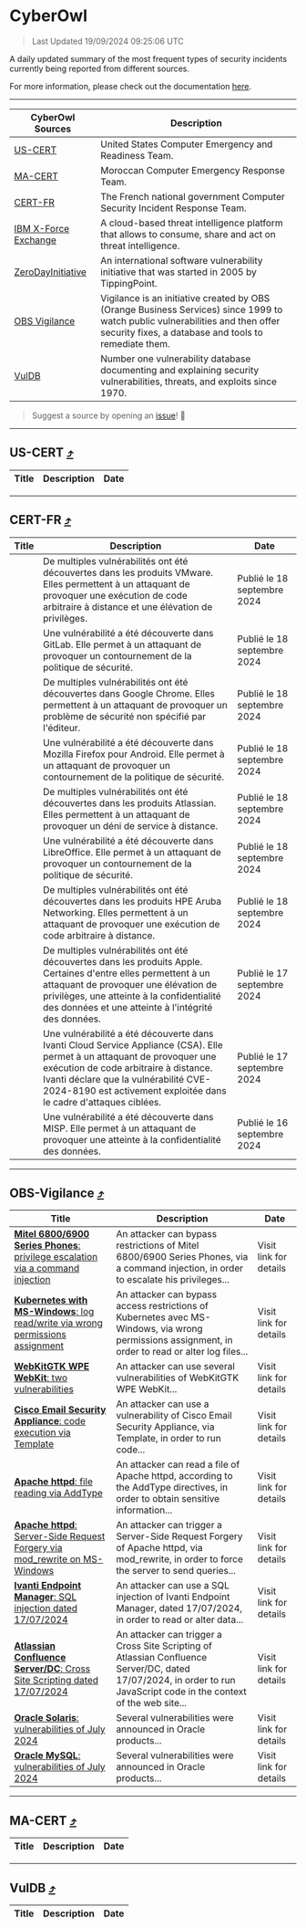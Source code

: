 
 <div id='top'></div>

# CyberOwl

 > Last Updated 19/09/2024 09:25:06 UTC
 
 A daily updated summary of the most frequent types of security incidents currently being reported from different sources.
 
 For more information, please check out the documentation [here](./docs/README.md).
 
 ---
 |CyberOwl Sources|Description|
 |---|---|
 |[US-CERT](#us-cert-arrow_heading_up)|United States Computer Emergency and Readiness Team.|
 |[MA-CERT](#ma-cert-arrow_heading_up)|Moroccan Computer Emergency Response Team.|
 |[CERT-FR](#cert-fr-arrow_heading_up)|The French national government Computer Security Incident Response Team.|
 |[IBM X-Force Exchange](#ibmcloud-arrow_heading_up)|A cloud-based threat intelligence platform that allows to consume, share and act on threat intelligence.|
 |[ZeroDayInitiative](#zerodayinitiative-arrow_heading_up)|An international software vulnerability initiative that was started in 2005 by TippingPoint.|
 |[OBS Vigilance](#obs-vigilance-arrow_heading_up)|Vigilance is an initiative created by OBS (Orange Business Services) since 1999 to watch public vulnerabilities and then offer security fixes, a database and tools to remediate them.|
 |[VulDB](#vuldb-arrow_heading_up)|Number one vulnerability database documenting and explaining security vulnerabilities, threats, and exploits since 1970.|
 
 > Suggest a source by opening an [issue](https://github.com/karimhabush/cyberowl/issues)! :raised_hands:
 ---

## US-CERT [:arrow_heading_up:](#cyberowl)

 |Title|Description|Date|
 |---|---|---|
 
 ---

## CERT-FR [:arrow_heading_up:](#cyberowl)

 |Title|Description|Date|
 |---|---|---|
 |[](https://www.cert.ssi.gouv.fr/avis/CERTFR-2024-AVI-0792/)|De multiples vulnérabilités ont été découvertes dans les produits VMware. Elles permettent à un attaquant de provoquer une exécution de code arbitraire à distance et une élévation de privilèges.|Publié le 18 septembre 2024|
 |[](https://www.cert.ssi.gouv.fr/avis/CERTFR-2024-AVI-0791/)|Une vulnérabilité a été découverte dans GitLab. Elle permet à un attaquant de provoquer un contournement de la politique de sécurité.|Publié le 18 septembre 2024|
 |[](https://www.cert.ssi.gouv.fr/avis/CERTFR-2024-AVI-0790/)|De multiples vulnérabilités ont été découvertes dans Google Chrome. Elles permettent à un attaquant de provoquer un problème de sécurité non spécifié par l'éditeur.|Publié le 18 septembre 2024|
 |[](https://www.cert.ssi.gouv.fr/avis/CERTFR-2024-AVI-0789/)|Une vulnérabilité a été découverte dans Mozilla Firefox pour Android. Elle permet à un attaquant de provoquer un contournement de la politique de sécurité.|Publié le 18 septembre 2024|
 |[](https://www.cert.ssi.gouv.fr/avis/CERTFR-2024-AVI-0788/)|De multiples vulnérabilités ont été découvertes dans les produits Atlassian. Elles permettent à un attaquant de provoquer un déni de service à distance.|Publié le 18 septembre 2024|
 |[](https://www.cert.ssi.gouv.fr/avis/CERTFR-2024-AVI-0787/)|Une vulnérabilité a été découverte dans LibreOffice. Elle permet à un attaquant de provoquer un contournement de la politique de sécurité.|Publié le 18 septembre 2024|
 |[](https://www.cert.ssi.gouv.fr/avis/CERTFR-2024-AVI-0786/)|De multiples vulnérabilités ont été découvertes dans les produits HPE Aruba Networking. Elles permettent à un attaquant de provoquer une exécution de code arbitraire à distance.|Publié le 18 septembre 2024|
 |[](https://www.cert.ssi.gouv.fr/avis/CERTFR-2024-AVI-0785/)|De multiples vulnérabilités ont été découvertes dans les produits Apple. Certaines d'entre elles permettent à un attaquant de provoquer une élévation de privilèges, une atteinte à la confidentialité des données et une atteinte à l'intégrité des données.|Publié le 17 septembre 2024|
 |[](https://www.cert.ssi.gouv.fr/avis/CERTFR-2024-AVI-0784/)|Une vulnérabilité a été découverte dans Ivanti Cloud Service Appliance (CSA). Elle permet à un attaquant de provoquer une exécution de code arbitraire à distance. Ivanti déclare que la vulnérabilité CVE-2024-8190 est activement exploitée dans le cadre d'attaques ciblées.|Publié le 17 septembre 2024|
 |[](https://www.cert.ssi.gouv.fr/avis/CERTFR-2024-AVI-0783/)|Une vulnérabilité a été découverte dans MISP. Elle permet à un attaquant de provoquer une atteinte à la confidentialité des données.|Publié le 16 septembre 2024|
 
 ---

## OBS-Vigilance [:arrow_heading_up:](#cyberowl)

 |Title|Description|Date|
 |---|---|---|
 |[<a href="https://vigilance.fr/vulnerability/Mitel-6800-6900-Series-Phones-privilege-escalation-via-a-command-injection-44786" class="noirorange"><b>Mitel 6800/6900 Series Phones</b>: privilege escalation via a command injection</a>](https://vigilance.fr/vulnerability/Mitel-6800-6900-Series-Phones-privilege-escalation-via-a-command-injection-44786)|An attacker can bypass restrictions of Mitel 6800/6900 Series Phones, via a command injection, in order to escalate his privileges...|Visit link for details|
 |[<a href="https://vigilance.fr/vulnerability/Kubernetes-with-MS-Windows-log-read-write-via-wrong-permissions-assignment-44783" class="noirorange"><b>Kubernetes with MS-Windows</b>: log read/write via wrong permissions assignment</a>](https://vigilance.fr/vulnerability/Kubernetes-with-MS-Windows-log-read-write-via-wrong-permissions-assignment-44783)|An attacker can bypass access restrictions of Kubernetes avec MS-Windows, via wrong permissions assignment, in order to read or alter log files...|Visit link for details|
 |[<a href="https://vigilance.fr/vulnerability/WebKitGTK-WPE-WebKit-two-vulnerabilities-43123" class="noirorange"><b>WebKitGTK  WPE WebKit</b>: two vulnerabilities</a>](https://vigilance.fr/vulnerability/WebKitGTK-WPE-WebKit-two-vulnerabilities-43123)|An attacker can use several vulnerabilities of WebKitGTK  WPE WebKit...|Visit link for details|
 |[<a href="https://vigilance.fr/vulnerability/Cisco-Email-Security-Appliance-code-execution-via-Template-44781" class="noirorange"><b>Cisco Email Security Appliance</b>: code execution via Template</a>](https://vigilance.fr/vulnerability/Cisco-Email-Security-Appliance-code-execution-via-Template-44781)|An attacker can use a vulnerability of Cisco Email Security Appliance, via Template, in order to run code...|Visit link for details|
 |[<a href="https://vigilance.fr/vulnerability/Apache-httpd-file-reading-via-AddType-44778" class="noirorange"><b>Apache httpd</b>: file reading via AddType</a>](https://vigilance.fr/vulnerability/Apache-httpd-file-reading-via-AddType-44778)|An attacker can read a file of Apache httpd, according to the AddType directives, in order to obtain sensitive information...|Visit link for details|
 |[<a href="https://vigilance.fr/vulnerability/Apache-httpd-Server-Side-Request-Forgery-via-mod-rewrite-on-MS-Windows-44777" class="noirorange"><b>Apache httpd</b>: Server-Side Request Forgery via mod_rewrite on MS-Windows</a>](https://vigilance.fr/vulnerability/Apache-httpd-Server-Side-Request-Forgery-via-mod-rewrite-on-MS-Windows-44777)|An attacker can trigger a Server-Side Request Forgery of Apache httpd, via mod_rewrite, in order to force the server to send queries...|Visit link for details|
 |[<a href="https://vigilance.fr/vulnerability/Ivanti-Endpoint-Manager-SQL-injection-dated-17-07-2024-44776" class="noirorange"><b>Ivanti Endpoint Manager</b>: SQL injection dated 17/07/2024</a>](https://vigilance.fr/vulnerability/Ivanti-Endpoint-Manager-SQL-injection-dated-17-07-2024-44776)|An attacker can use a SQL injection of Ivanti Endpoint Manager, dated 17/07/2024, in order to read or alter data...|Visit link for details|
 |[<a href="https://vigilance.fr/vulnerability/Atlassian-Confluence-Server-DC-Cross-Site-Scripting-dated-17-07-2024-44774" class="noirorange"><b>Atlassian Confluence Server/DC</b>: Cross Site Scripting dated 17/07/2024</a>](https://vigilance.fr/vulnerability/Atlassian-Confluence-Server-DC-Cross-Site-Scripting-dated-17-07-2024-44774)|An attacker can trigger a Cross Site Scripting of Atlassian Confluence Server/DC, dated 17/07/2024, in order to run JavaScript code in the context of the web site...|Visit link for details|
 |[<a href="https://vigilance.fr/vulnerability/Oracle-Solaris-vulnerabilities-of-July-2024-44772" class="noirorange"><b>Oracle Solaris</b>: vulnerabilities of July 2024</a>](https://vigilance.fr/vulnerability/Oracle-Solaris-vulnerabilities-of-July-2024-44772)|Several vulnerabilities were announced in Oracle products...|Visit link for details|
 |[<a href="https://vigilance.fr/vulnerability/Oracle-MySQL-vulnerabilities-of-July-2024-44771" class="noirorange"><b>Oracle MySQL</b>: vulnerabilities of July 2024</a>](https://vigilance.fr/vulnerability/Oracle-MySQL-vulnerabilities-of-July-2024-44771)|Several vulnerabilities were announced in Oracle products...|Visit link for details|
 
 ---

## MA-CERT [:arrow_heading_up:](#cyberowl)

 |Title|Description|Date|
 |---|---|---|
 
 ---

## VulDB [:arrow_heading_up:](#cyberowl)

 |Title|Description|Date|
 |---|---|---|
 